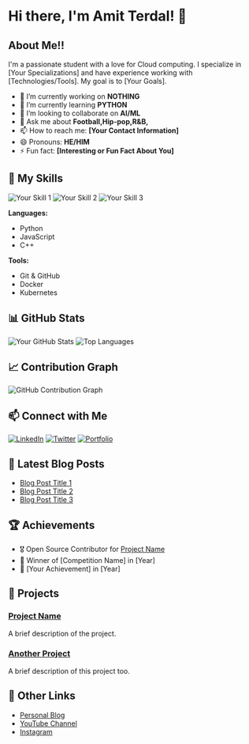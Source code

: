 # Hi there, I'm Amit Terdal! 👋 
## About Me!!

I'm a passionate student with a love for Cloud computing. I specialize in [Your Specializations] and have experience working with [Technologies/Tools]. My goal is to [Your Goals].

- 🔭 I’m currently working on **NOTHING**
- 🌱 I’m currently learning **PYTHON**
- 👯 I’m looking to collaborate on **AI/ML**
- 💬 Ask me about **Football,Hip-pop,R&B,**
- 📫 How to reach me: **[Your Contact Information]**
- 😄 Pronouns: **HE/HIM**
- ⚡ Fun fact: **[Interesting or Fun Fact About You]**


## 🚀 My Skills

![Your Skill 1](https://img.shields.io/badge/Skill1-Important-?style=flat&logo=YourLogo&logoColor=white)
![Your Skill 2](https://img.shields.io/badge/Skill2-Important-?style=flat&logo=YourLogo&logoColor=white)
![Your Skill 3](https://img.shields.io/badge/Skill3-Important-?style=flat&logo=YourLogo&logoColor=white)

**Languages:**
- Python
- JavaScript
- C++

**Tools:**
- Git & GitHub
- Docker
- Kubernetes

## 📊 GitHub Stats

![Your GitHub Stats](https://github-readme-stats.vercel.app/api?username=amitterdal2906&show_icons=true&theme=radical)
![Top Languages](https://github-readme-stats.vercel.app/api/top-langs/?username=amitterdal2906&layout=compact&theme=radical)

## 📈 Contribution Graph

![GitHub Contribution Graph](https://github.com/amitterdal2906/github-readme-activity-graph)

## 📫 Connect with Me

[![LinkedIn](https://img.shields.io/badge/LinkedIn-Important-?style=flat&logo=linkedin&logoColor=white)](https://www.linkedin.com/in/yourprofile)
[![Twitter](https://img.shields.io/badge/Twitter-Important-?style=flat&logo=twitter&logoColor=white)](https://twitter.com/yourhandle)
[![Portfolio](https://img.shields.io/badge/Portfolio-Important-?style=flat&logo=About.me&logoColor=white)](https://yourportfolio.com)

## 📝 Latest Blog Posts

- [Blog Post Title 1](https://yourblog.com/post1)
- [Blog Post Title 2](https://yourblog.com/post2)
- [Blog Post Title 3](https://yourblog.com/post3)

## 🏆 Achievements

- 🎖️ Open Source Contributor for [Project Name](https://github.com/project)
- 🥇 Winner of [Competition Name] in [Year]
- 🏅 [Your Achievement] in [Year]

## 🎨 Projects

### [Project Name](https://github.com/yourusername/project)
A brief description of the project.

### [Another Project](https://github.com/yourusername/anotherproject)
A brief description of this project too.

## 🔗 Other Links

- [Personal Blog](https://yourblog.com)
- [YouTube Channel](https://youtube.com/yourchannel)
- [Instagram](https://instagram.com/yourhandle)
